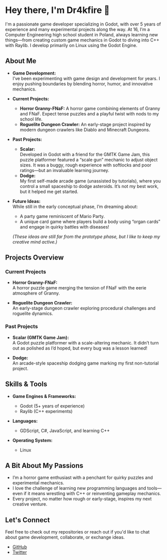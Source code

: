 # Hey there, I'm Dr4kfire 👋

I'm a passionate game developer specializing in Godot, with over 5 years of experience and many experimental projects along the way. At 16, I’m a Computer Engineering high school student in Poland, always learning new things—from creating custom game mechanics in Godot to diving into C++ with Raylib. I develop primarily on Linux using the Godot Engine.

## About Me

- **Game Development:**  
  I’ve been experimenting with game design and development for years. I enjoy pushing boundaries by blending horror, humor, and innovative mechanics.
  
- **Current Projects:**  
  - **Horror Granny-FNaF:** A horror game combining elements of Granny and FNaF. Expect tense puzzles and a playful twist with nods to my school life.
  - **Roguelite Dungeon Crawler:** An early-stage project inspired by modern dungeon crawlers like Diablo and Minecraft Dungeons.

- **Past Projects:**  
  - **Scalar:**  
    Developed in Godot with a friend for the GMTK Game Jam, this puzzle platformer featured a “scale gun” mechanic to adjust object sizes. It was a buggy, rough experience with softlocks and poor ratings—but an invaluable learning journey.
  - **Dodge:**  
    My first self-made arcade game (unassisted by tutorials), where you control a small spaceship to dodge asteroids. It’s not my best work, but it helped me get started.

- **Future Ideas:**  
  While still in the early conceptual phase, I’m dreaming about:
  - A party game reminiscent of Mario Party.
  - A unique card game where players build a body using “organ cards” and engage in quirky battles with diseases!
  
  *(These ideas are still far from the prototype phase, but I like to keep my creative mind active.)*

## Projects Overview

### Current Projects
- **Horror Granny-FNaF:**  
  A horror puzzle game merging the tension of FNaF with the eerie atmosphere of Granny.
  
- **Roguelite Dungeon Crawler:**  
  An early-stage dungeon crawler exploring procedural challenges and roguelite dynamics.

### Past Projects
- **Scalar (GMTK Game Jam):**  
  A Godot puzzle platformer with a scale-altering mechanic. It didn’t turn out as polished as I’d hoped, but every bug was a lesson learned!
  
- **Dodge:**  
  An arcade-style spaceship dodging game marking my first non-tutorial project.

## Skills & Tools

- **Game Engines & Frameworks:**  
  - Godot (5+ years of experience)  
  - Raylib (C++ experiments)
  
- **Languages:**  
  - GDScript, C#, JavaScript, and learning C++
  
- **Operating System:**  
  - Linux

## A Bit About My Passions

- I’m a horror game enthusiast with a penchant for quirky puzzles and experimental mechanics.
- I love the challenge of learning new programming languages and tools—even if it means wrestling with C++ or reinventing gameplay mechanics.
- Every project, no matter how rough or early-stage, inspires my next creative venture.

## Let's Connect

Feel free to check out my repositories or reach out if you'd like to chat about game development, collaborate, or exchange ideas.

- [GitHub](https://github.com/Dr4kfire)
- [Twitter](https://twitter.com/Dr4kfire)
